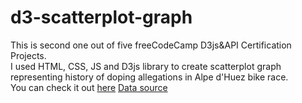 # d3-scatterplot-graph
This is second one out of five freeCodeCamp D3js&amp;API Certification Projects.  
I used HTML, CSS, JS and D3js library to create scatterplot graph representing history of doping allegations in Alpe d'Huez bike race.  
You can check it out [here](https://wojwozniak.github.io/d3-barchart/)
[Data source](https://raw.githubusercontent.com/FreeCodeCamp/ProjectReferenceData/master/cyclist-data.json)

